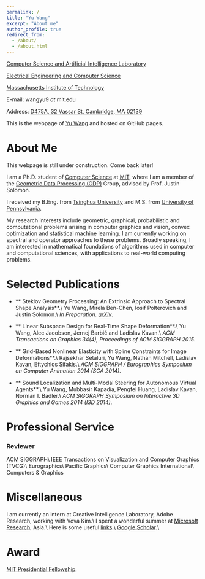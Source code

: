 ```yaml
---
permalink: /
title: "Yu Wang"
excerpt: "About me"
author_profile: true
redirect_from: 
  - /about/
  - /about.html
---
```


[Computer Science and Artificial Intelligence Laboratory](http://www.csail.mit.edu/)

[Electrical Engineering and Computer Science](http://www.eecs.mit.edu/)

[Massachusetts Institute of Technology](http://www.mit.edu/)

E-mail: wangyu9 _at_ mit.edu

Address: [D475A, 32 Vassar St, Cambridge, MA 02139](https://www.google.com/maps/place/32+Vassar+St,+Cambridge,+MA+02139)

This is the webpage of [Yu Wang](http://www.mit.edu/~wangyu9/) and hosted on GitHub pages.

About Me
======

This webpage is still under construction. Come back later!

I am a Ph.D. student of [Computer Science](http://www.csail.mit.edu/) at [MIT](http://www.mit.edu/), where I am a member of the [Geometric Data Processing (GDP)](http://groups.csail.mit.edu/gdpgroup/) Group, advised by Prof. Justin Solomon. 

I received my B.Eng. from [Tsinghua University](http://www.tsinghua.edu.cn/publish/then/index.html) and M.S. from [University of Pennsylvania](http://www.upenn.edu/). 

My research interests include geometric, graphical, probabilistic and computational problems arising in computer graphics and vision, convex optimization and statistical machine learning. I am currently working on spectral and operator approaches to these problems. Broadly speaking, I am interested in mathematical foundations of algorithms used in computer and computational sciences, with applications to real-world computing problems. 

Selected Publications
======

*	** Steklov Geometry Processing: An Extrinsic Approach to Spectral Shape Analysis**.\\
	Yu Wang, Mirela Ben-Chen, Iosif Polterovich and Justin Solomon.\\
	_In Preparation. [arXiv](https://arxiv.org/abs/1707.07070)_.

*	** Linear Subspace Design for Real-Time Shape Deformation**.\\
	Yu Wang, Alec Jacobson, Jernej Barbič and Ladislav Kavan.\\
	_ACM Transactions on Graphics 34(4), Proceedings of ACM SIGGRAPH 2015_.
	
*	** Grid-Based Nonlinear Elasticity with Spline Constraints for Image Deformations**.\\
	Rajsekhar Setaluri, Yu Wang, Nathan Mitchell, Ladislav Kavan, Eftychios Sifakis.\\
	_ACM SIGGRAPH / Eurographics Symposium on Computer Animation 2014 (SCA 2014)_.

*	** Sound Localization and Multi-Modal Steering for Autonomous Virtual Agents**.\\
	Yu Wang, Mubbasir Kapadia, Pengfei Huang, Ladislav Kavan, Norman I. Badler.\\
	_ACM SIGGRAPH Symposium on Interactive 3D Graphics and Games 2014 (I3D 2014)_.

Professional Service
======

### Reviewer

ACM SIGGRAPH\\
IEEE Transactions on Visualization and Computer Graphics (TVCG)\\
Eurographics\\
Pacific Graphics\\
Computer Graphics International\\
Computers & Graphics

Miscellaneous
======
I am currently an intern at Creative Intelligence Laboratory, Adobe Research, working with Vova Kim.\\
I spent a wonderful summer at [Microsoft Research](http://research.microsoft.com/), Asia.\\
Here is some useful [links](https://docs.google.com/document/d/1O4iAJOMX1qJM0kiWT2dycLASxyI3qr0Fl85vCP-oieA/edit?usp=sharing).\\
[Google Scholar](https://scholar.google.com/citations?user=QW8pobIAAAAJ&hl=en).\\

Award
======
[MIT Presidential Fellowship](http://web.mit.edu/provost/presfellow/).
